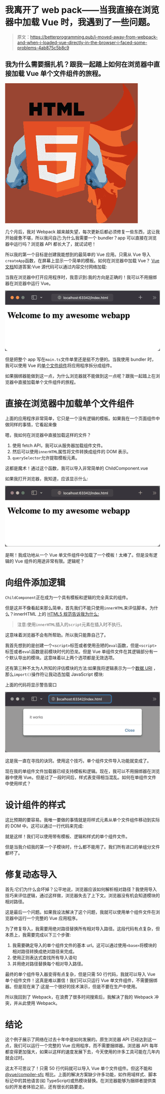 # 我离开了 web pack——当我直接在浏览器中加载 Vue 时，我遇到了一些问题。

> 原文：<https://betterprogramming.pub/i-moved-away-from-webpack-and-when-i-loaded-vue-directly-in-the-browser-i-faced-some-problems-4ab875c5b8c9>

## 我为什么需要捆扎机？跟我一起踏上如何在浏览器中直接加载 Vue 单个文件组件的旅程。

![](img/cb076a280c6de4c5a851b0ad8e9053ee.png)

几个月后，我对 Webpack 越来越失望，每次更新后都必须修复一些东西，这让我开始疲惫不堪，所以我问自己:为什么我需要一个 bundler？app 可以直接在浏览器中运行吗？浏览器 API 都长大了，就试试吧！

所以我的第一个目标是创建我能想到的最简单的 Vue 应用。只需从 Vue 导入`createApp`函数，在屏幕上显示一个简单的模板。如何在浏览器中加载 Vue？ [Vue 文档](https://vuejs.org/guide/quick-start.html#without-build-tools)知道答案:Vue 源代码可以通过内容交付网络加载:

当我在浏览器中打开应用程序时，我意识到:我的方向是正确的！我可以不用捆绑器在浏览器中运行 Vue。

![](img/f877b5c1ba0546afd33c7d1ec88ef4c4.png)

但是把整个 app 写在`main.ts`文件单里还是挺不方便的。当我使用 bundler 时，我可以使用 Vue 的[单个文件组件](https://vuejs.org/guide/scaling-up/sfc.html#introduction)将应用程序拆分成组件。

如果捆绑器能做到这一点，为什么浏览器就不能做到这一点呢？跟我一起踏上在浏览器中直接加载单个文件组件的旅程。

# 直接在浏览器中加载单个文件组件

上面的应用程序非常简单，它只是一个没有逻辑的模板。如果我在一个页面组件中做同样的事情，它看起来像

嗯，我如何在浏览器中直接加载这样的文件？

1.  使用 fetch API，我可以从服务器加载组件文件。
2.  然后可以使用`innerHTML`属性将文件转换成组件的 DOM 表示。
3.  `querySelector`允许提取模板元素。

这都是魔术！通过这个函数，我可以导入非常简单的 ChildComponent.vue

如果我打开浏览器，我知道，应该显示什么:

![](img/c9ec8062fd015f70167eefbfc18a1c3f.png)

是啊！我成功地从一个 Vue 单文件组件中加载了一个模板！太棒了。但是没有逻辑的 Vue 组件的用途非常有限。逻辑呢？

# 向组件添加逻辑

`ChildComponent`正在成为一个具有模板和逻辑的完全真实的组件。

但是这并不像看起来那么简单，首先我们不能只使用`innerHTML`来评估脚本。为什么？innerHTML 上的 [HTML5 规范告诉我为什么:](https://www.w3.org/TR/2008/WD-html5-20080610/dom.html#innerhtml0)

> 注意:使用`innerHTML`插入的`script`元素在插入时不执行。

这意味着浏览器不会有所帮助。所以我只能靠自己了。

我首先想到的是创建一个`<script>`标签或者使用丑陋的`eval`函数，但是`<script>`标签或者`eval`函数是前模块时代的恐龙。但是 Vue 单组件文件在其逻辑部分有一个默认导出的模块。这意味着以上两个选项都是无效选项。

还有第三种不太为人所知的评估模块的方法:如果我将逻辑表示为一个[数据 URI](https://en.wikipedia.org/wiki/Data_URI_scheme) ，那么`import()`操作符让我动态加载 JavaScript 模块:

上面的代码将显示警告窗口

![](img/872ac8c3bf2f895a7642b7c26d1b6b0a.png)

这是我一直在寻找的诀窍。使用这个技巧，单个组件文件导入功能就变成了。

现在我的单组件文件加载器已经支持模板和逻辑。现在，我可以不用捆绑器在浏览器中使用 Vue。但是过了一段时间后，样式表变得相当混乱。如何在单组件文件中使用样式？

# 设计组件的样式

这比预期的要容易。我唯一要做的事情就是将样式元素从单个文件组件移动到实际的 DOM 中。这可以通过一行代码来完成:

就是这样！我们可以使用带有模板、逻辑和样式的单个组件文件。

但是当我介绍我的第一个子模块时，什么都不能用了。我们所有进口的单组分文件都坏了。

# 修复动态导入

首先:它们为什么会坏掉？公平地说，浏览器应该如何解析相对路径？我使用导入技巧来评估逻辑，通过这样做，浏览器失去了上下文。浏览器没有机会知道模块的相对路径。

这是最后一个问题。如果我设法解决了这个问题，我就可以使用单个组件文件在浏览器中运行一个完整的 Vue 应用程序。

为了修复导入，我需要用绝对路径替换所有相对导入路径。这段代码有点复杂，但本质上，我需要完成以下三个步骤:

1.  我需要确定导入的单个组件文件的基本 url。这可以通过使用`<base>`将模块的相对路径转换成绝对路径来完成。
2.  使用正则表达式查找所有导入语句
3.  并用绝对路径替换每个相对导入路径。

最终的单个组件导入器变得有点复杂，但是只需 50 行代码，我就可以导入 Vue 单个组件文件！这真是难以置信！我们可以只运行 Vue 单文件组件，不需要捆绑器。但是现在来了:这是一个很好的技术演示，但是不要在生产中使用。

所以我回到了 Webpack，在浪费了很多时间搜索后，我解决了我的 Webpack 冲突，并从此使用 Webpack。

# 结论

这个例子展示了网络在过去十年中是如何发展的。原生浏览器 API 已经达到这一点，我们可以运行一个完整的 Vue 应用程序，而不需要捆绑器。浏览器 API 每年都变得更加强大，如果以这样的速度发展下去，今天使用的许多工具可能在几年内就会过时。

这太不可思议了！只需 50 行代码就可以导入 Vue 单个文件组件。但这不能和 [@vue/compiler-sfc](https://github.com/vuejs/core/tree/main/packages/compiler-sfc) 相比。上面的解决方案缺少许多功能，如作用域样式、脚本标记中的其他语言(如 TypeScript)或热模块替换。在浏览器能够为捆绑者提供类似的开发者体验之前，还有很长的路要走。